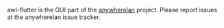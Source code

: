 awl-flutter is the GUI part of the [anywherelan](https://github.com/anywherelan/awl) project. Please
report issues at the anywherelan issue tracker.
